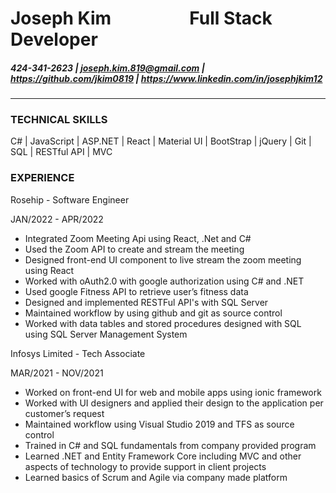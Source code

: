 # Joseph Kim &emsp;&emsp;&emsp;&emsp; Full Stack Developer

##### 424-341-2623 | joseph.kim.819@gmail.com | https://github.com/jkim0819 | https://www.linkedin.com/in/josephjkim12

---

### **TECHNICAL SKILLS**

C# | JavaScript | ASP.NET | React | Material UI | BootStrap | jQuery | Git | SQL | RESTful API | MVC

### **EXPERIENCE**

Rosehip - Software Engineer

JAN/2022 - APR/2022

- Integrated Zoom Meeting Api using React, .Net and C#
- Used the Zoom API to create and stream the meeting
- Designed front-end UI component to live stream the zoom meeting using React
- Worked with oAuth2.0 with google authorization using C# and .NET
- Used google Fitness API to retrieve user’s fitness data
- Designed and implemented RESTFul API's with SQL Server
- Maintained workflow by using github and git as source control
- Worked with data tables and stored procedures designed with SQL using SQL Server Management System

Infosys Limited - Tech Associate

MAR/2021 - NOV/2021

- Worked on front-end UI for web and mobile apps using ionic framework
- Worked with UI designers and applied their design to the application per customer’s request
- Maintained workflow using Visual Studio 2019 and TFS as source control
- Trained in C# and SQL fundamentals from company provided program
- Learned .NET and Entity Framework Core including MVC and other aspects of technology to provide support in client projects
- Learned basics of Scrum and Agile via company made platform
